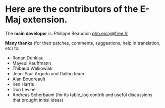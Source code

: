 Here are the contributors of the E-Maj extension.
================================================

The **main developer** is:
Philippe Beaudoin <phb.emaj@free.fr>

**Many thanks** (for their patches, comments, suggestions, help in translation, etc) to:
* Ronan Dunklau
* Mayeul Kauffmann
* Thibaud Walkowiak
* Jean-Paul Argudo and Dalibo team
* Alan Boudreault
* Ken Harris
* Don Levine
* Andreas Scherbaum (for its table_log contrib and useful discussions that brought initial ideas)
